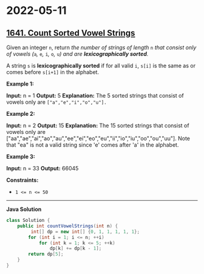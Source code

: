 # 2022-05-11

## [1641. Count Sorted Vowel Strings](https://leetcode.com/problems/count-sorted-vowel-strings/)

Given an integer `n`, return _the number of strings of length_ `n` _that consist only of vowels (_`a`_,_ `e`_,_ `i`_,_ `o`_,_ `u`_) and are **lexicographically sorted**._

A string `s` is **lexicographically sorted** if for all valid `i`, `s[i]` is the same as or comes before `s[i+1]` in the alphabet.

**Example 1:**

**Input:** n = 1
**Output:** 5
**Explanation:** The 5 sorted strings that consist of vowels only are `["a","e","i","o","u"].`

**Example 2:**

**Input:** n = 2
**Output:** 15
**Explanation:** The 15 sorted strings that consist of vowels only are
\["aa","ae","ai","ao","au","ee","ei","eo","eu","ii","io","iu","oo","ou","uu"\].
Note that "ea" is not a valid string since 'e' comes after 'a' in the alphabet.

**Example 3:**

**Input:** n = 33
**Output:** 66045

**Constraints:**

- `1 <= n <= 50`

---

**Java Solution**

```java
class Solution {
    public int countVowelStrings(int n) {
         int[] dp = new int[] {0, 1, 1, 1, 1, 1};
        for (int i = 1; i <= n; ++i)
            for (int k = 1; k <= 5; ++k)
                dp[k] += dp[k - 1];
        return dp[5];
    }
}
```
